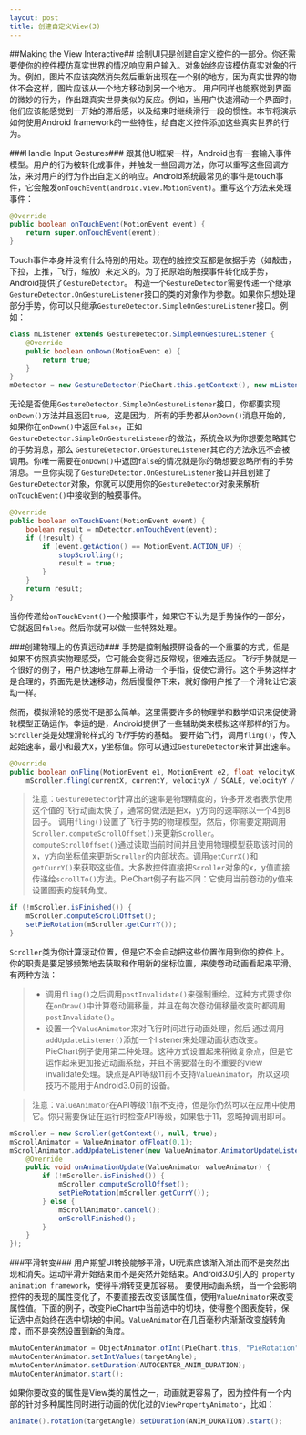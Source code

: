 ```yaml
---
layout: post
title: 创建自定义View(3)
---
```

##Making the View Interactive##
绘制UI只是创建自定义控件的一部分。你还需要使你的控件模仿真实世界的情况响应用户输入。对象始终应该模仿真实对象的行为。例如，图片不应该突然消失然后重新出现在一个别的地方，因为真实世界的物体不会这样，图片应该从一个地方移动到另一个地方。 用户同样也能察觉到界面的微妙的行为，作出跟真实世界类似的反应。例如，当用户快速滑动一个界面时，他们应该能感觉到一开始的滞后感，以及结束时继续滑行一段的惯性。本节将演示如何使用Android framework的一些特性，给自定义控件添加这些真实世界的行为。

<!--more-->

###Handle Input Gestures###
跟其他UI框架一样，Android也有一套输入事件模型。用户的行为被转化成事件，并触发一些回调方法，你可以重写这些回调方法，来对用户的行为作出自定义的响应。Android系统最常见的事件是touch事件，它会触发`onTouchEvent(android.view.MotionEvent)`。重写这个方法来处理事件：

```java
@Override
public boolean onTouchEvent(MotionEvent event) {
    return super.onTouchEvent(event);
}
```

Touch事件本身并没有什么特别的用处。现在的触控交互都是依据手势（如敲击，下拉，上推，飞行，缩放）来定义的。为了把原始的触摸事件转化成手势，Android提供了`GestureDetector`。 构造一个`GestureDetector`需要传递一个继承`GestureDetector.OnGestureListener`接口的类的对象作为参数。如果你只想处理部分手势，你可以只继承`GestureDetector.SimpleOnGestureListener`接口。例如：

```java
class mListener extends GestureDetector.SimpleOnGestureListener {
    @Override
    public boolean onDown(MotionEvent e) {
        return true;
    }
}
mDetector = new GestureDetector(PieChart.this.getContext(), new mListener());
```

无论是否使用`GestureDetector.SimpleOnGestureListener`接口，你都要实现`onDown()`方法并且返回`true`。这是因为，所有的手势都从`onDown()`消息开始的，如果你在`onDown()`中返回`false`，正如`GestureDetector.SimpleOnGestureListener`的做法，系统会以为你想要忽略其它的手势消息，那么 `GestureDetector.OnGestureListener`其它的方法永远不会被调用。你唯一需要在`onDown()`中返回`false`的情况就是你的确想要忽略所有的手势消息。一旦你实现了`GestureDetector.OnGestureListener`接口并且创建了 `GestureDetector`对象，你就可以使用你的`GestureDetector`对象来解析`onTouchEvent()`中接收到的触摸事件。

```java
@Override
public boolean onTouchEvent(MotionEvent event) {
    boolean result = mDetector.onTouchEvent(event);
    if (!result) {
        if (event.getAction() == MotionEvent.ACTION_UP) {
            stopScrolling();
            result = true;
        }
    }
    return result;
}
```

当你传递给`onTouchEvent()`一个触摸事件，如果它不认为是手势操作的一部分，它就返回`false`。然后你就可以做一些特殊处理。
 
###创建物理上的仿真运动###
手势是控制触摸屏设备的一个重要的方式，但是如果不仿照真实物理感受，它可能会变得违反常规，很难去适应。*飞行*手势就是一个很好的例子，用户快速地在屏幕上滑动一个手指，促使它滑行。这个手势这样才是合理的，界面先是快速移动，然后慢慢停下来，就好像用户推了一个滑轮让它滚动一样。

然而，模拟滑轮的感觉不是那么简单。这里需要许多的物理学和数学知识来促使滑轮模型正确运作。幸运的是，Android提供了一些辅助类来模拟这样那样的行为。`Scroller`类是处理滑轮样式的*飞行*手势的基础。 要开始飞行，调用`fling()`，传入起始速率，最小和最大x，y坐标值。你可以通过`GestureDetector`来计算出速率。

```java
@Override
public boolean onFling(MotionEvent e1, MotionEvent e2, float velocityX, float velocityY) {
    mScroller.fling(currentX, currentY, velocityX / SCALE, velocityY / SCALE, minX, minY, maxX, maxY); postInvalidate(); }
```

>注意：`GestureDetector`计算出的速率是物理精度的，许多开发者表示使用这个值的飞行动画太快了，通常的做法是把x，y方向的速率除以一个4到8因子。 调用`fling()`设置了飞行手势的物理模型，然后，你需要定期调用`Scroller.computeScrollOffset()`来更新`Scroller`。`computeScrollOffset()`通过读取当前时间并且使用物理模型获取该时间的x，y方向坐标值来更新`Scroller`的内部状态。调用`getCurrX()`和`getCurrY()`来获取这些值。大多数控件直接把`Scroller`对象的x，y值直接传递给`scrollTo()`方法。PieChart例子有些不同：它使用当前卷动的y值来设置图表的旋转角度。

```java
if (!mScroller.isFinished()) {
    mScroller.computeScrollOffset();
    setPieRotation(mScroller.getCurrY());
}
```

`Scroller`类为你计算滚动位置，但是它不会自动把这些位置作用到你的控件上。你的职责是要足够频繁地去获取和作用新的坐标位置，来使卷动动画看起来平滑。有两种方法：
>- 调用`fling()`之后调用`postInvalidate()`来强制重绘。这种方式要求你在`onDraw()`中计算卷动偏移量，并且在每次卷动偏移量改变时都调用`postInvalidate()`。
>- 设置一个`ValueAnimator`来对飞行时间进行动画处理，然后 通过调用`addUpdateListener()`添加一个listener来处理动画状态改变。 PieChart例子使用第二种处理。这种方式设置起来稍微复杂点，但是它运作起来更加接近动画系统，并且不需要潜在的不重要的view invalidate处理。缺点是API等级11前不支持`ValueAnimator`，所以这项技巧不能用于Android3.0前的设备。

>注意：`ValueAnimator`在API等级11前不支持，但是你仍然可以在应用中使用它。你只需要保证在运行时检查API等级，如果低于11，忽略掉调用即可。

```java
mScroller = new Scroller(getContext(), null, true);
mScrollAnimator = ValueAnimator.ofFloat(0,1);
mScrollAnimator.addUpdateListener(new ValueAnimator.AnimatorUpdateListener() {
    @Override
    public void onAnimationUpdate(ValueAnimator valueAnimator) {
        if (!mScroller.isFinished()) {
            mScroller.computeScrollOffset();
            setPieRotation(mScroller.getCurrY());
        } else {
            mScrollAnimator.cancel();
            onScrollFinished();
        }
    }
});
```

###平滑转变###
用户期望UI转换能够平滑，UI元素应该渐入渐出而不是突然出现和消失。运动平滑开始结束而不是突然开始结束。Android3.0引入的` property animation framework`，使得平滑转变更加容易。 要使用动画系统，当一个会影响控件的表现的属性变化了，不要直接去改变该属性值，使用`ValueAnimator`来改变属性值。下面的例子，改变PieChart中当前选中的切块，使得整个图表旋转，保证选中点始终在选中切块的中间。`ValueAnimator`在几百毫秒内渐渐改变旋转角度，而不是突然设置到新的角度。

```java
mAutoCenterAnimator = ObjectAnimator.ofInt(PieChart.this, "PieRotation", 0);
mAutoCenterAnimator.setIntValues(targetAngle);
mAutoCenterAnimator.setDuration(AUTOCENTER_ANIM_DURATION);
mAutoCenterAnimator.start();
```

如果你要改变的属性是View类的属性之一，动画就更容易了，因为控件有一个内部的针对多种属性同时进行动画的优化过的`ViewPropertyAnimator`，比如：

```java
animate().rotation(targetAngle).setDuration(ANIM_DURATION).start();
```
